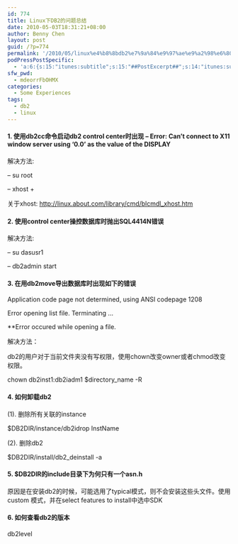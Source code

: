 ```yaml
---
id: 774
title: Linux下DB2的问题总结
date: 2010-05-03T18:31:21+08:00
author: Benny Chen
layout: post
guid: /?p=774
permalink: '/2010/05/linux%e4%b8%8bdb2%e7%9a%84%e9%97%ae%e9%a2%98%e6%80%bb%e7%bb%93/'
podPressPostSpecific:
  - 'a:6:{s:15:"itunes:subtitle";s:15:"##PostExcerpt##";s:14:"itunes:summary";s:15:"##PostExcerpt##";s:15:"itunes:keywords";s:17:"##WordPressCats##";s:13:"itunes:author";s:10:"##Global##";s:15:"itunes:explicit";s:7:"Default";s:12:"itunes:block";s:7:"Default";}'
sfw_pwd:
  - mdeorrFbOHMX
categories:
  - Some Experiences
tags:
  - db2
  - linux
---
```

#### 1. 使用db2cc命令启动db2 control center时出现 &#8211; Error: Can&#8217;t connect to X11 window server using &#8216;0.0&#8217; as the value of the DISPLAY

解决方法:
  
&#8211; su root
  
&#8211; xhost +

关于xhost: <http://linux.about.com/library/cmd/blcmdl_xhost.htm>

#### 2. 使用control center操控数据库时抛出SQL4414N错误

解决方法:
  
&#8211; su dasusr1
  
&#8211; db2admin start

#### 3. 在用db2move导出数据库时出现如下的错误

Application code page not determined, using ANSI codepage 1208
  
Error opening list file. Terminating &#8230;
  
**Error occured while opening a file.
  
解决方法：
  
db2的用户对于当前文件夹没有写权限，使用chown改变owner或者chmod改变权限。
  
chown db2inst1:db2iadm1 $directory_name -R

#### 4. 如何卸载db2

(1). 删除所有关联的instance
  
$DB2DIR/instance/db2idrop InstName
  
(2). 删除db2
  
$DB2DIR/install/db2_deinstall -a

#### 5. $DB2DIR的include目录下为何只有一个asn.h

原因是在安装db2的时候，可能选用了typical模式，则不会安装这些头文件。使用custom 模式，并在select features to install中选中SDK

#### 6. 如何查看db2的版本

db2level